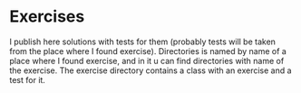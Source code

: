 # Exercises
I publish here solutions with tests for them (probably tests will be taken from the place where I found exercise).
Directories is named by name of a place where I found exercise, and in it u can find directories with name of the exercise.
The exercise directory contains a class with an exercise and a test for it.

